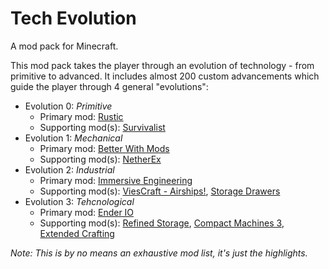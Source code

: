 # Tech Evolution

A mod pack for Minecraft.

This mod pack takes the player through an evolution of technology - from primitive to advanced. It includes almost 200 custom advancements which guide the player through 4 general "evolutions":

- Evolution 0: _Primitive_
    - Primary mod: [Rustic](https://www.curseforge.com/minecraft/mc-mods/rustic)
    - Supporting mod(s): [Survivalist](https://www.curseforge.com/minecraft/mc-mods/survivalist)
- Evolution 1: _Mechanical_
    - Primary mod: [Better With Mods](https://www.curseforge.com/minecraft/mc-mods/bwm-suite)
    - Supporting mod(s): [NetherEx](https://www.curseforge.com/minecraft/mc-mods/netherex)
- Evolution 2: _Industrial_
    - Primary mod: [Immersive Engineering](https://www.curseforge.com/minecraft/mc-mods/immersive-engineering)
    - Supporting mod(s): [ViesCraft - Airships!](https://www.curseforge.com/minecraft/mc-mods/viescraft-airships), [Storage Drawers](https://www.curseforge.com/minecraft/mc-mods/storage-drawers)
- Evolution 3: _Tehcnological_
    - Primary mod: [Ender IO](https://www.curseforge.com/minecraft/mc-mods/ender-io)
    - Supporting mod(s): [Refined Storage](https://www.curseforge.com/minecraft/mc-mods/refined-storage), [Compact Machines 3](https://www.curseforge.com/minecraft/mc-mods/compact-machines), [Extended Crafting](https://www.curseforge.com/minecraft/mc-mods/extended-crafting)

_Note: This is by no means an exhaustive mod list, it's just the highlights._